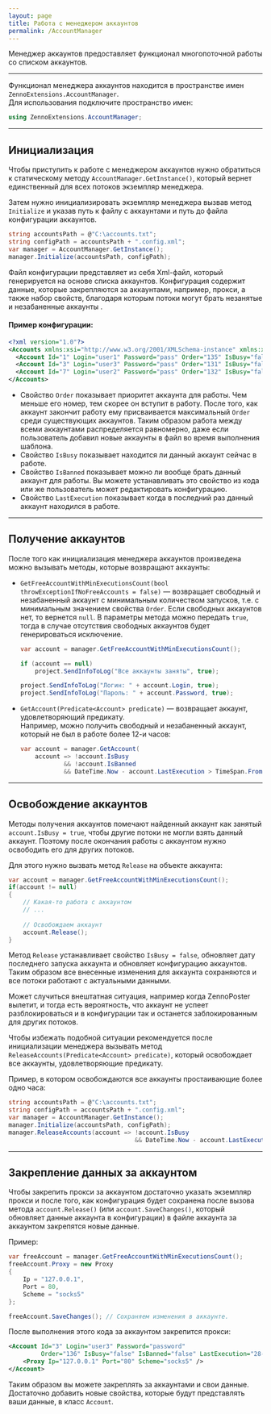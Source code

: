 ```yaml
---
layout: page
title: Работа с менеджером аккаунтов
permalink: /AccountManager
---
```


Менеджер аккаунтов предоставляет функционал многопоточной работы со списком аккаунтов. 

***

Функционал менеджера аккаунтов находится в пространстве имен `ZennoExtensions.AccountManager`.  
Для использования подключите пространство имен:
```csharp
using ZennoExtensions.AccountManager;
```

***

## Инициализация

Чтобы приступить к работе с менеджером аккаунтов нужно обратиться к статическому методу `AccountManager.GetInstance()`, который вернет единственный для всех потоков экземпляр менеджера.
 
Затем нужно инициализировать экземпляр менеджера вызвав метод `Initialize` и указав путь к файлу с аккаунтами и путь до файла конфигурации аккаунтов.

```csharp
string accountsPath = @"C:\accounts.txt";
string configPath = accountsPath + ".config.xml";
var manager = AccountManager.GetInstance();
manager.Initialize(accountsPath, configPath);
```

Файл конфигурации представляет из себя Xml-файл, который генерируется на основе списка аккаунтов.
Конфигурация содержит данные, которые закрепляются за аккаунтами, например, прокси, а также набор свойств, благодаря которым потоки могут брать незанятые и незабаненные аккаунты .

#### Пример конфигурации:

```xml
<?xml version="1.0"?>
<Accounts xmlns:xsi="http://www.w3.org/2001/XMLSchema-instance" xmlns:xsd="http://www.w3.org/2001/XMLSchema">
  <Account Id="1" Login="user1" Password="pass" Order="135" IsBusy="false" IsBanned="false" LastExecution="16-11-2017 10:35:38" />
  <Account Id="3" Login="user3" Password="pass" Order="131" IsBusy="false" IsBanned="false" LastExecution="16-11-2017 10:35:37" />
  <Account Id="7" Login="user2" Password="pass" Order="132" IsBusy="false" IsBanned="false" LastExecution="16-11-2017 10:35:38" />
</Accounts>
```

+ Свойство `Order` показывает приоритет аккаунта для работы. Чем меньше его номер, тем скорее он вступит в работу. После того, как аккаунт закончит работу ему присваивается максимальный `Order` среди существующих аккаунтов. Таким образом работа между всеми аккаунтами распределяется равномерно, даже если пользователь добавил новые аккаунты в файл во время выполнения шаблона.
+ Свойство `IsBusy` показывает находится ли данный аккаунт сейчас в работе. 
+ Свойство `IsBanned` показывает можно ли вообще брать данный аккаунт для работы. Вы можете устанавливать это свойство из кода или же пользователь может редактировать конфигурацию. 
+ Свойство `LastExecution` показывает когда в последний раз данный аккаунт находился в работе.

***

## Получение аккаунтов

После того как инициализация менеджера аккаунтов произведена можно вызывать методы, которые возвращают аккаунты:

- `GetFreeAccountWithMinExecutionsCount(bool throwExceptionIfNoFreeAccounts = false)` — возвращает свободный и незабаненный аккаунт с минимальным количеством запусков, т.е. с минимальным значением свойства `Order`. Если свободных аккаунтов нет, то вернется `null`. В параметры метода можно передать `true`, тогда в случае отсутствия свободных аккаунтов будет генерироваться исключение.
    ```csharp
    var account = manager.GetFreeAccountWithMinExecutionsCount();
    
    if (account == null)
        project.SendInfoToLog("Все аккаунты заняты", true); 
    
    project.SendInfoToLog("Логин: " + account.Login, true); 
    project.SendInfoToLog("Пароль: " + account.Password, true); 
    ```
- `GetAccount(Predicate<Account> predicate)` — возвращает аккаунт, удовлетворяющий предикату.  
Например, можно получить свободный и незабаненный аккаунт, который не был в работе более 12-и часов:
    ```csharp
    var account = manager.GetAccount(
        account => !account.IsBusy 
                && !account.IsBanned 
                && DateTime.Now - account.LastExecution > TimeSpan.FromHours(12)); 
    ```
    
***

## Освобождение аккаунтов

Методы получения аккаунтов помечают найденный аккаунт как занятый `account.IsBusy = true`, чтобы другие потоки не могли взять данный аккаунт.
Поэтому после окончания работы с аккаунтом нужно освободить его для других потоков.

Для этого нужно вызвать метод `Release` на объекте аккаунта:

```csharp
var account = manager.GetFreeAccountWithMinExecutionsCount(); 
if(account != null)
{
    // Какая-то работа с аккаунтом
    // ...
    
    // Освобождаем аккаунт
    account.Release();
}
```

Метод `Release` устанавливает свойство `IsBusy = false`, обновляет дату последнего запуска аккаунта и обновляет конфигурацию аккаунтов. Таким образом все внесенные изменения для аккаунта сохраняются и все потоки работают с актуальными данными.

Может случиться внештатная ситуация, например когда ZennoPoster вылетит, и тогда есть вероятность, что аккаунт не успеет разблокироваться и в конфигурации так и останется заблокированным для других потоков.

Чтобы избежать подобной ситуации рекомендуется после инициализации менеджера вызывать метод `ReleaseAccounts(Predicate<Account> predicate)`, который освобождает все аккаунты, удовлетворяющие предикату. 

Пример, в котором освобождаются все аккаунты простаивающие более одно часа:

```csharp
string accountsPath = @"C:\accounts.txt";
string configPath = accountsPath + ".config.xml";
var manager = AccountManager.GetInstance();
manager.Initialize(accountsPath, configPath);
manager.ReleaseAccounts(account => !account.IsBusy                                                   
                                   && DateTime.Now - account.LastExecution > TimeSpan.FromHours(1)); 
```

***

## Закрепление данных за аккаунтом

Чтобы закрепить прокси за аккаунтом достаточно указать экземпляр прокси и после того, как конфигурация будет сохранена после вызова метода `account.Release()` (или `account.SaveChanges()`, который обновляет данные аккаунта в конфигурации) в файле аккаунта за аккаунтом закрепятся новые данные.

Пример:

```csharp
var freeAccount = manager.GetFreeAccountWithMinExecutionsCount();
freeAccount.Proxy = new Proxy
{
    Ip = "127.0.0.1",
    Port = 80,
    Scheme = "socks5"
}; 

freeAccount.SaveChanges(); // Сохраняем изменения в аккаунте.
```

После выполнения этого кода за аккаунтом закрепится прокси:

```xml
<Account Id="3" Login="user3" Password="password"
         Order="136" IsBusy="false" IsBanned="false" LastExecution="28-11-2017 15:33:48">
    <Proxy Ip="127.0.0.1" Port="80" Scheme="socks5" />
</Account>
```

Таким образом вы можете закреплять за аккаунтами и свои данные. Достаточно добавить новые свойства, которые будут представлять ваши данные,  в клаcc `Account`. 
